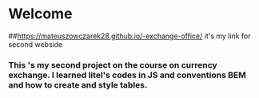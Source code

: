 # Welcome
##https://mateuszowczarek28.github.io/-exchange-office/ it's my link for second webside
### This 's my second project on the course on currency exchange. I learned litel's codes in JS and conventions BEM and how to create and style tables.
